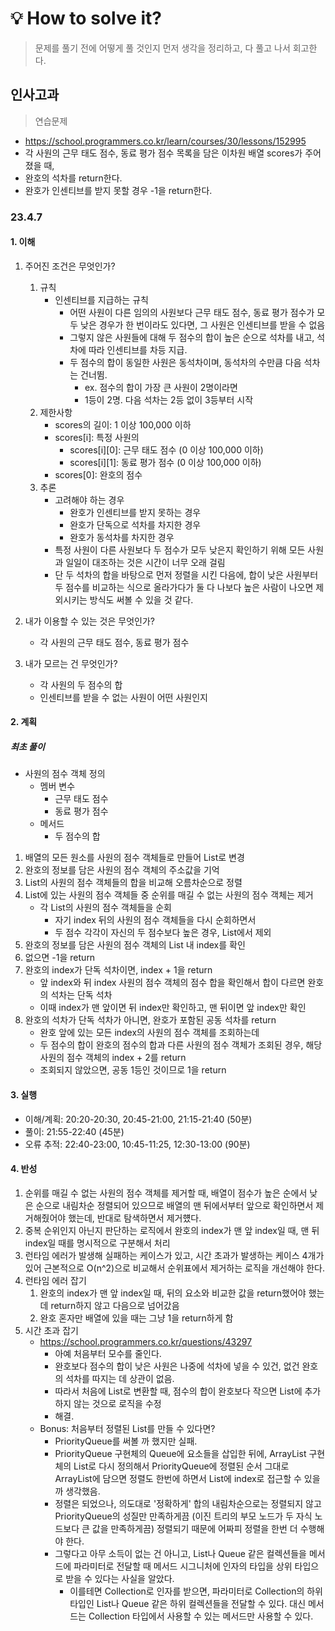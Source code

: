 # 💡 How to solve it?
> 문제를 풀기 전에 어떻게 풀 것인지 먼저 생각을 정리하고, 다 풀고 나서 회고한다.

## 인사고과

> 연습문제

- https://school.programmers.co.kr/learn/courses/30/lessons/152995
- 각 사원의 근무 태도 점수, 동료 평가 점수 목록을 담은 이차원 배열 scores가 주어졌을 때,
- 완호의 석차를 return한다.
- 완호가 인센티브를 받지 못할 경우 -1을 return한다.

### 23.4.7

#### 1. 이해

1. 주어진 조건은 무엇인가?
    1. 규칙
        - 인센티브를 지급하는 규칙
          - 어떤 사원이 다른 임의의 사원보다 근무 태도 점수, 동료 평가 점수가 모두 낮은 경우가
            한 번이라도 있다면, 그 사원은 인센티브를 받을 수 없음
          - 그렇지 않은 사원들에 대해 두 점수의 합이 높은 순으로 석차를 내고,
            석차에 따라 인센티브를 차등 지급.
          - 두 점수의 합이 동일한 사원은 동석차이며, 동석차의 수만큼 다음 석차는 건너뜀.
            - ex. 점수의 합이 가장 큰 사원이 2명이라면
            - 1등이 2명. 다음 석차는 2등 없이 3등부터 시작
    2. 제한사항
        - scores의 길이: 1 이상 100,000 이하
        - scores[i]: 특정 사원의
          - scores[i][0]: 근무 태도 점수 (0 이상 100,000 이하)
          - scores[i][1]: 동료 평가 점수 (0 이상 100,000 이하)
        - scores[0]: 완호의 점수
    3. 추론
        - 고려해야 하는 경우
          - 완호가 인센티브를 받지 못하는 경우
          - 완호가 단독으로 석차를 차지한 경우
          - 완호가 동석차를 차지한 경우
        - 특정 사원이 다른 사원보다 두 점수가 모두 낮은지 확인하기 위해
          모든 사원과 일일이 대조하는 것은 시간이 너무 오래 걸림
        - 단 두 석차의 합을 바탕으로 먼저 정렬을 시킨 다음에,
          합이 낮은 사원부터 두 점수를 비교하는 식으로 올라가다가
          둘 다 나보다 높은 사람이 나오면 제외시키는 방식도 써볼 수 있을 것 같다.

2. 내가 이용할 수 있는 것은 무엇인가?
    - 각 사원의 근무 태도 점수, 동료 평가 점수

3. 내가 모르는 건 무엇인가?
    - 각 사원의 두 점수의 합
    - 인센티브를 받을 수 없는 사원이 어떤 사원인지

#### 2. 계획

##### 최초 풀이

- 사원의 점수 객체 정의
  - 멤버 변수
    - 근무 태도 점수
    - 동료 평가 점수
  - 메서드
    - 두 점수의 합
1. 배열의 모든 원소를 사원의 점수 객체들로 만들어 List로 변경
2. 완호의 정보를 담은 사원의 점수 객체의 주소값을 기억
3. List의 사원의 점수 객체들의 합을 비교해 오름차순으로 정렬
4. List에 있는 사원의 점수 객체들 중 순위를 매길 수 없는 사원의 점수 객체는 제거
   - 각 List의 사원의 점수 객체들을 순회
     - 자기 index 뒤의 사원의 점수 객체들을 다시 순회하면서
     - 두 점수 각각이 자신의 두 점수보다 높은 경우, List에서 제외 
5. 완호의 정보를 담은 사원의 점수 객체의 List 내 index를 확인
6. 없으면 -1을 return
7. 완호의 index가 단독 석차이면, index + 1을 return
   - 앞 index와 뒤 index 사원의 점수 객체의 점수 합을 확인해서 
     합이 다르면 완호의 석차는 단독 석차
   - 이때 index가 맨 앞이면 뒤 index만 확인하고, 맨 뒤이면 앞 index만 확인
8. 완호의 석차가 단독 석차가 아니면, 완호가 포함된 공동 석차를 return
   - 완호 앞에 있는 모든 index의 사원의 점수 객체를 조회하는데
   - 두 점수의 합이 완호의 점수의 합과 다른 사원의 점수 객체가 조회된 경우,
     해당 사원의 점수 객체의 index + 2를 return
   - 조회되지 않았으면, 공동 1등인 것이므로 1을 return

#### 3. 실행

- 이해/계획: 20:20-20:30, 20:45-21:00, 21:15-21:40 (50분)
- 풀이: 21:55-22:40 (45분)
- 오류 추적: 22:40-23:00, 10:45-11:25, 12:30-13:00 (90분)

#### 4. 반성

1. 순위를 매길 수 없는 사원의 점수 객체를 제거할 때,
   배열이 점수가 높은 순에서 낮은 순으로 내림차순 정렬되어 있으므로
   배열의 맨 뒤에서부터 앞으로 확인하면서 제거해줬어야 했는데, 반대로 탐색하면서 제거헀다.
2. 중복 순위인지 아닌지 판단하는 로직에서 완호의 index가
   맨 앞 index일 때, 맨 뒤 index일 때를 명시적으로 구분해서 처리
3. 런타임 에러가 발생해 실패하는 케이스가 있고,
   시간 초과가 발생하는 케이스 4개가 있어
   근본적으로 O(n^2)으로 비교해서 순위표에서 제거하는 로직을 개선해야 한다.
4. 런타임 에러 잡기
   1. 완호의 index가 맨 앞 index일 때, 뒤의 요소와 비교한 값을 return했어야 했는데
      return하지 않고 다음으로 넘어갔음
   2. 완호 혼자만 배열에 있을 때는 그냥 1을 return하게 함
5. 시간 초과 잡기
   - https://school.programmers.co.kr/questions/43297
     - 아예 처음부터 모수를 줄인다.
     - 완호보다 점수의 합이 낮은 사원은 나중에 석차에 넣을 수 있건, 없건
       완호의 석차를 따지는 데 상관이 없음.
     - 따라서 처음에 List로 변환할 때, 점수의 합이 완호보다 작으면
       List에 추가하지 않는 것으로 로직을 수정
     - 해결.
   - Bonus: 처음부터 정렬된 List를 만들 수 있다면?
     - PriorityQueue를 써볼 까 했지만 실패.
     - PriorityQueue 구현체의 Queue에 요소들을 삽입한 뒤에,
       ArrayList 구현체의 List로 다시 정의해서
       PriorityQueue에 정렬된 순서 그대로 ArrayList에
       담으면 정렬도 한번에 하면서 List에 index로 접근할 수 있을까 생각했음.
     - 정렬은 되었으나, 의도대로 '정확하게' 합의 내림차순으로는 정렬되지 않고
       PriorityQueue의 성질만 만족하게끔 (이진 트리의 부모 노드가 두 자식 노드보다 큰 값을 만족하게끔)
       정렬되기 때문에 어짜피 정렬을 한번 더 수행해야 한다.
     - 그렇다고 아무 소득이 없는 건 아니고,
       List나 Queue 같은 컬렉션들을 메서드에 파라미터로 전달할 때
       메서드 시그니처에 인자의 타입을 상위 타입으로 받을 수 있다는 사실을 알았다.
       - 이를테면 Collection<T>로 인자를 받으면, 파라미터로 Collection의 하위 타입인
         List<T>나 Queue<T> 같은 하위 컬렉션들을 전달할 수 있다.
         대신 메서드는 Collection 타입에서 사용할 수 있는 메서드만 사용할 수 있다.
